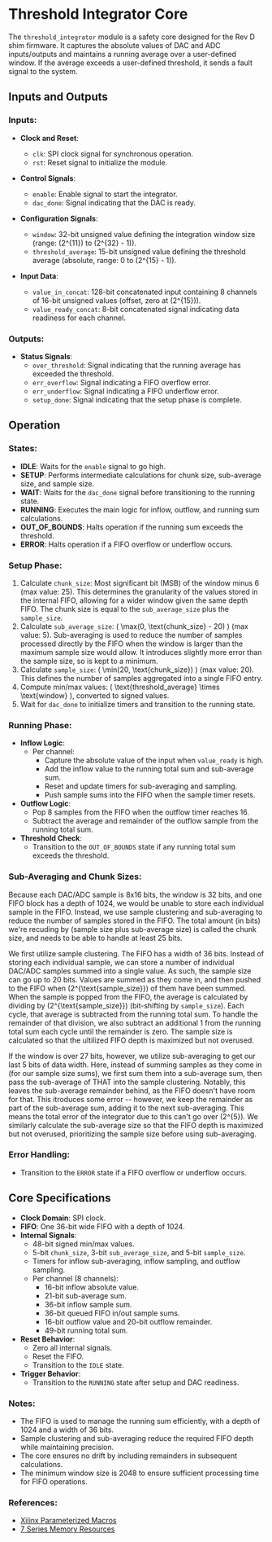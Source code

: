 # Threshold Integrator Core

The `threshold_integrator` module is a safety core designed for the Rev D shim firmware. It captures the absolute values of DAC and ADC inputs/outputs and maintains a running average over a user-defined window. If the average exceeds a user-defined threshold, it sends a fault signal to the system.

## Inputs and Outputs

### Inputs:
- **Clock and Reset**:
  - `clk`: SPI clock signal for synchronous operation.
  - `rst`: Reset signal to initialize the module.

- **Control Signals**:
  - `enable`: Enable signal to start the integrator.
  - `dac_done`: Signal indicating that the DAC is ready.

- **Configuration Signals**:
  - `window`: 32-bit unsigned value defining the integration window size (range: \(2^{11}\) to \(2^{32} - 1\)).
  - `threshold_average`: 15-bit unsigned value defining the threshold average (absolute, range: 0 to \(2^{15} - 1\)).

- **Input Data**:
  - `value_in_concat`: 128-bit concatenated input containing 8 channels of 16-bit unsigned values (offset, zero at \(2^{15}\)).
  - `value_ready_concat`: 8-bit concatenated signal indicating data readiness for each channel.

### Outputs:
- **Status Signals**:
  - `over_threshold`: Signal indicating that the running average has exceeded the threshold.
  - `err_overflow`: Signal indicating a FIFO overflow error.
  - `err_underflow`: Signal indicating a FIFO underflow error.
  - `setup_done`: Signal indicating that the setup phase is complete.

## Operation

### States:
- **IDLE**: Waits for the `enable` signal to go high.
- **SETUP**: Performs intermediate calculations for chunk size, sub-average size, and sample size.
- **WAIT**: Waits for the `dac_done` signal before transitioning to the running state.
- **RUNNING**: Executes the main logic for inflow, outflow, and running sum calculations.
- **OUT_OF_BOUNDS**: Halts operation if the running sum exceeds the threshold.
- **ERROR**: Halts operation if a FIFO overflow or underflow occurs.

### Setup Phase:
1. Calculate `chunk_size`: Most significant bit (MSB) of the window minus 6 (max value: 25). This determines the granularity of the values stored in the internal FIFO, allowing for a wider window given the same depth FIFO. The chunk size is equal to the `sub_average_size` plus the `sample_size`.
2. Calculate `sub_average_size`: \( \max(0, \text{chunk_size} - 20) \) (max value: 5). Sub-averaging is used to reduce the number of samples processed directly by the FIFO when the window is larger than the maximum sample size would allow. It introduces slightly more error than the sample size, so is kept to a minimum.
3. Calculate `sample_size`: \( \min(20, \text{chunk_size}) \) (max value: 20). This defines the number of samples aggregated into a single FIFO entry.
4. Compute min/max values: \( \text{threshold_average} \times \text{window} \), converted to signed values.
5. Wait for `dac_done` to initialize timers and transition to the running state.

### Running Phase:
- **Inflow Logic**:
  - Per channel:
    - Capture the absolute value of the input when `value_ready` is high.
    - Add the inflow value to the running total sum and sub-average sum.
    - Reset and update timers for sub-averaging and sampling.
    - Push sample sums into the FIFO when the sample timer resets.
- **Outflow Logic**:
  - Pop 8 samples from the FIFO when the outflow timer reaches 16.
  - Subtract the average and remainder of the outflow sample from the running total sum.
- **Threshold Check**:
  - Transition to the `OUT_OF_BOUNDS` state if any running total sum exceeds the threshold.

### Sub-Averaging and Chunk Sizes:
Because each DAC/ADC sample is 8x16 bits, the window is 32 bits, and one FIFO block has a depth of 1024, we would be unable to store each individual sample in the FIFO. Instead, we use sample clustering and sub-averaging to reduce the number of samples stored in the FIFO. The total amount (in bits) we're recuding by (sample size plus sub-average size) is called the chunk size, and needs to be able to handle at least 25 bits.

We first utilize sample clustering. The FIFO has a width of 36 bits. Instead of storing each individual sample, we can store a number of individual DAC/ADC samples  summed into a single value. As such, the sample size can go up to 20 bits. Values are summed as they come in, and then pushed to the FIFO when \(2^{\text{sample_size}}\) of them have been summed. When the sample is popped from the FIFO, the average is calculated by dividing by \(2^{\text{sample_size}}\) (bit-shifting by `sample_size`). Each cycle, that average is subtracted from the running total sum. To handle the remainder of that division, we also subtract an additional 1 from the running total sum each cycle until the remainder is zero. The sample size is calculated so that the ultilized FIFO depth is maximized but not overused.

If the window is over 27 bits, however, we utilize sub-averaging to get our last 5 bits of data width. Here, instead of summing samples as they come in (for our sample size sums), we first sum them into a sub-average sum, then pass the sub-average of THAT into the sample clustering. Notably, this leaves the sub-average remainder behind, as the FIFO doesn't have room for that. This itroduces some error -- however, we keep the remainder as part of the sub-average sum, adding it to the next sub-averaging. This means the total error of the integrator due to this can't go over \(2^{5}\). We similarly calculate the sub-average size so that the FIFO depth is maximized but not overused, prioritizing the sample size before using sub-averaging.

### Error Handling:
- Transition to the `ERROR` state if a FIFO overflow or underflow occurs.

## Core Specifications

- **Clock Domain**: SPI clock.
- **FIFO**: One 36-bit wide FIFO with a depth of 1024.
- **Internal Signals**:
  - 48-bit signed min/max values.
  - 5-bit `chunk_size`, 3-bit `sub_average_size`, and 5-bit `sample_size`.
  - Timers for inflow sub-averaging, inflow sampling, and outflow sampling.
  - Per channel (8 channels):
    - 16-bit inflow absolute value.
    - 21-bit sub-average sum.
    - 36-bit inflow sample sum.
    - 36-bit queued FIFO in/out sample sums.
    - 16-bit outflow value and 20-bit outflow remainder.
    - 49-bit running total sum.
- **Reset Behavior**:
  - Zero all internal signals.
  - Reset the FIFO.
  - Transition to the `IDLE` state.
- **Trigger Behavior**:
  - Transition to the `RUNNING` state after setup and DAC readiness.

### Notes:
- The FIFO is used to manage the running sum efficiently, with a depth of 1024 and a width of 36 bits.
- Sample clustering and sub-averaging reduce the required FIFO depth while maintaining precision.
- The core ensures no drift by including remainders in subsequent calculations.
- The minimum window size is 2048 to ensure sufficient processing time for FIFO operations.

### References:
- [Xilinx Parameterized Macros](https://docs.amd.com/r/2024.1-English/ug953-vivado-7series-libraries/XPM_FIFO_SYNC)
- [7 Series Memory Resources](https://docs.amd.com/v/u/en-US/ug473_7Series_Memory_Resources)

